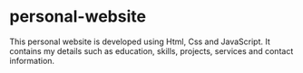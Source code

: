# personal-website
This personal website is developed using Html, Css and JavaScript. It contains my details such as education, skills, projects, services and contact information.

